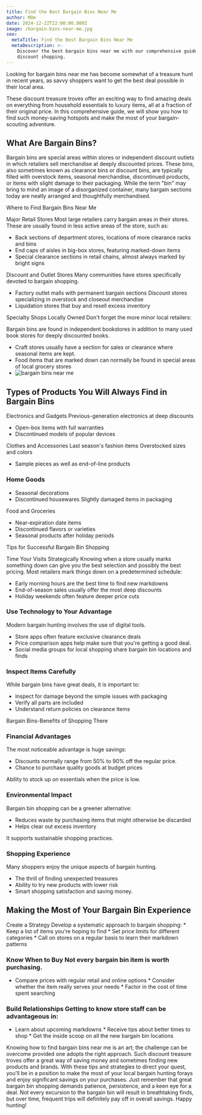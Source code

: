 ```yaml
---
title: Find the Best Bargain Bins Near Me
author: MOe
date: 2024-12-22T22:00:00.000Z
image: /bargain-bins-near-me.jpg
seo:
  metaTitle: Find the Best Bargain Bins Near Me
  metaDescription: >-
    Discover the best bargain bins near me with our comprehensive guide to local
    discount shopping.
---
```


Looking for bargain bins near me has become somewhat of a treasure hunt in recent years, as savvy shoppers want to get the best deal possible in their local area.

These discount treasure troves offer an exciting way to find amazing deals on everything from household essentials to luxury items, all at a fraction of their original price. In this comprehensive guide, we will show you how to find such money-saving hotspots and make the most of your bargain-scouting adventure.

## What Are Bargain Bins?

Bargain bins are special areas within stores or independent discount outlets in which retailers sell merchandise at deeply discounted prices. These bins, also sometimes known as clearance bins or discount bins, are typically filled with overstock items, seasonal merchandise, discontinued products, or items with slight damage to their packaging. While the term "bin" may bring to mind an image of a disorganized container, many bargain sections today are neatly arranged and thoughtfully merchandised.

Where to Find Bargain Bins Near Me

Major Retail Stores
Most large retailers carry bargain areas in their stores. These are usually found in less active areas of the store, such as:

* Back sections of department stores, locations of more clearance racks and bins
* End caps of aisles in big-box stores, featuring marked-down items
* Special clearance sections in retail chains, almost always marked by bright signs

Discount and Outlet Stores
Many communities have stores specifically devoted to bargain shopping.

* Factory outlet malls with permanent bargain sections
  Discount stores specializing in overstock and closeout merchandise
* Liquidation stores that buy and resell excess inventory

Specialty Shops Locally Owned
Don't forget the more minor local retailers:

Bargain bins are found in independent bookstores in addition to many used book stores for deeply discounted books.

* Craft stores usually have a section for sales or clearance where seasonal items are kept.
* Food items that are marked down can normally be found in special areas of local grocery stores
* ![bargain bins near me](/bargain-bins-near-me.jpg)

## Types of Products You Will Always Find in Bargain Bins

Electronics and Gadgets
Previous-generation electronics at deep discounts

* Open-box items with full warranties
* Discontinued models of popular devices

Clothes and Accessories
Last season's fashion items
Overstocked sizes and colors

* Sample pieces as well as end-of-line products

### Home Goods

* Seasonal decorations
* Discontinued housewares
  Slightly damaged items in packaging

Food and Groceries

* Near-expiration date items
* Discontinued flavors or varieties
* Seasonal products after holiday periods

Tips for Successful Bargain Bin Shopping

Time Your Visits Strategically
Knowing when a store usually marks something down can give you the best selection and possibly the best pricing. Most retailers mark things down on a predetermined schedule:

* Early morning hours are the best time to find new markdowns
* End-of-season sales usually offer the most deep discounts
* Holiday weekends often feature deeper price cuts

### Use Technology to Your Advantage

Modern bargain hunting involves the use of digital tools.

* Store apps often feature exclusive clearance deals
* Price comparison apps help make sure that you're getting a good deal.
* Social media groups for local shopping share bargain bin locations and finds

### Inspect Items Carefully

While bargain bins have great deals, it is important to:

* Inspect for damage beyond the simple issues with packaging
* Verify all parts are included
* Understand return policies on clearance items

Bargain Bins-Benefits of Shopping There

### Financial Advantages

The most noticeable advantage is huge savings:

* Discounts normally range from 50% to 90% off the regular price.
* Chance to purchase quality goods at budget prices

Ability to stock up on essentials when the price is low.

### Environmental Impact

Bargain bin shopping can be a greener alternative:

* Reduces waste by purchasing items that might otherwise be discarded
* Helps clear out excess inventory

It supports sustainable shopping practices.

### Shopping Experience

Many shoppers enjoy the unique aspects of bargain hunting.

* The thrill of finding unexpected treasures
* Ability to try new products with lower risk
* Smart shopping satisfaction and saving money.

## Making the Most of Your Bargain Bin Experience

Create a Strategy Develop a systematic approach to bargain shopping: \* Keep a list of items you're hoping to find \* Set price limits for different categories \* Call on stores on a regular basis to learn their markdown patterns

### Know When to Buy Not every bargain bin item is worth purchasing.

* Compare prices with regular retail and online options \* Consider whether the item really serves your needs \* Factor in the cost of time spent searching

### Build Relationships Getting to know store staff can be advantageous in:

* Learn about upcoming markdowns \* Receive tips about better times to shop \* Get the inside scoop on all the new bargain bin locations

Knowing how to find bargain bins near me is an art; the challenge can be overcome provided one adopts the right approach. Such discount treasure troves offer a great way of saving money and sometimes finding new products and brands. With these tips and strategies to direct your quest, you'll be in a position to make the most of your local bargain hunting forays and enjoy significant savings on your purchases. Just remember that great bargain bin shopping demands patience, persistence, and a keen eye for a deal. Not every excursion to the bargain bin will result in breathtaking finds, but over time, frequent trips will definitely pay off in overall savings. Happy hunting!
